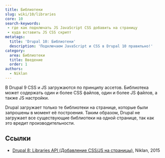 ```yaml
---
title: Библиотеки
slug: wiki/10/libraries
core: 10
search-keywords:
 - где как подключать JS JavaScript CSS добавить на страницу
 - куда вставить JS CSS скрипт
metatags:
  title: 'Drupal 10: Библиотеки'
  description: 'Подключаем JavaScript и CSS в Drupal 10 правильно!'
category:
  area: Библиотеки
  title: Введение
  order: 1
authors:
  - Niklan
---
```


В Drupal 9 CSS и JS загружаются по принципу ассетов. Библиотека может содержать один и более CSS файлов, один и более JS файлов, а также JS настройки.

Drupal загружает только те библиотеки на странице, которые были запрошены в момент её построения. Таким образом, Drupal не загружает все существующие библиотеки на одной странице, так как это вредит производительности.

## Ссылки

- [Drupal 8: Libraries API (Добавление CSS/JS на страницы)](https://niklan.net/blog/72), Niklan, 2015
